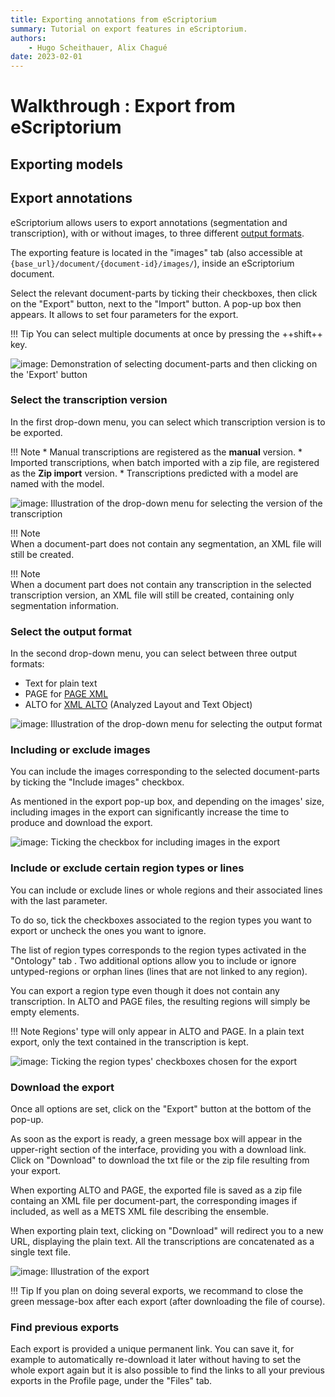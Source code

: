 ```yaml
---
title: Exporting annotations from eScriptorium
summary: Tutorial on export features in eScriptorium.
authors:
    - Hugo Scheithauer, Alix Chagué
date: 2023-02-01
---
```


# Walkthrough : Export from eScriptorium

## Exporting models

## Export annotations

eScriptorium allows users to export annotations (segmentation and transcription), with or without images, to three different [output formats](#selecting-the-output-format).  

The exporting feature is located in the "images" tab (also accessible at `{base_url}/document/{document-id}/images/`), inside an eScriptorium document.  

Select the relevant document-parts by ticking their checkboxes, then click on the "Export" button, next to the "Import" button. A pop-up box then appears. It allows to set four parameters for the export.

!!! Tip
    You can select multiple documents at once by pressing the ++shift++ key.

![image: Demonstration of selecting document-parts and then clicking on the 'Export' button](img/export/escriptorium_export_select_partdocuments.gif "Selecting document-parts and starting the export.")

### Select the transcription version

In the first drop-down menu, you can select which transcription version is to be exported.  

!!! Note
    * Manual transcriptions are registered as the __manual__ version.
    * Imported transcriptions, when batch imported with a zip file, are registered as the __Zip import__ version. <!-- todo: add link to import -->
    * Transcriptions predicted with a model are named with the model. <!-- todo: add link to predict transcription -->

![image: Illustration of the drop-down menu for selecting the version of the transcription](img/export/escriptorium_export_transcription_version.gif "Choosing a transcription version")

!!! Note  
    When a document-part does not contain any segmentation, an XML file will still be created.  

!!! Note  
    When a document part does not contain any transcription in the selected transcription version, an XML file will still be created, containing only segmentation information.  

### Select the output format

In the second drop-down menu, you can select between three output formats:

* Text for plain text  
* PAGE for [PAGE XML](http://www.primaresearch.org/publications/ICPR2010_Pletschacher_PAGE)
* ALTO for [XML ALTO](https://www.loc.gov/standards/alto/) (Analyzed Layout and Text Object)

![image: Illustration of the drop-down menu for selecting the output format](img/export/escriptorium_export_format.gif "Choosing the output format.")

### Including or exclude images

You can include the images corresponding to the selected document-parts by ticking the "Include images" checkbox.

As mentioned in the export pop-up box, and depending on the images' size, including images in the export can significantly increase the time to produce and download the export.

![image: Ticking the checkbox for including images in the export](img/export/escriptorium_export_include_images.gif "Checking the box to include images in the export.")

### Include or exclude certain region types or lines

You can include or exclude lines or whole regions and their associated lines with the last parameter. <!-- todo: add link to the subsection about segment version -->

To do so, tick the checkboxes associated to the region types you want to export or uncheck the ones you want to ignore.  

The list of region types corresponds to the region types activated in the "Ontology" tab <!-- todo: add link to that once it's available -->. Two additional options allow you to include or ignore untyped-regions <!-- todo: add link to segmentation, which would hopefully explain that --> or orphan lines (lines that are not linked <!-- todo: add link to linking segments to regions -->to any region).

You can export a region type even though it does not contain any transcription. In ALTO and PAGE files, the resulting regions will simply be empty elements.  

!!! Note
    Regions' type will only appear in ALTO and PAGE. In a plain text export, only the text contained in the transcription is kept.

![image: Ticking the region types' checkboxes chosen for the export](img/export/escriptorium_export_region_types.gif "Selecting and unselecting region types for the export.")  

### Download the export

Once all options are set, click on the "Export" button at the bottom of the pop-up.  

As soon as the export is ready, a green message box will appear in the upper-right section of the interface, providing you with a download link. Click on "Download" to download the txt file or the zip file resulting from your export.

When exporting ALTO and PAGE, the exported file is saved as a zip file containg an XML file per document-part, the corresponding images if included, as well as a METS XML file describing the ensemble.

When exporting plain text, clicking on "Download" will redirect you to a new URL, displaying the plain text. All the transcriptions are concatenated as a single text file.

![image: Illustration of the export](img/export/escriptorium_export_download.png "Stating the export task and downloading the result.")

!!! Tip
    If you plan on doing several exports, we recommand to close the green message-box after each export (after downloading the file of course).  

### Find previous exports

Each export is provided a unique permanent link. You can save it, for example to automatically re-download it later without having to set the whole export again but it is also possible to find the links to all your previous exports in the Profile page, under the "Files" tab.<!-- todo: add link to "review and edit your profile" which should logically be : [Profile page, under the "Files" tab](walkthrough_users.md#review-and-edit-your-profile)-->  
